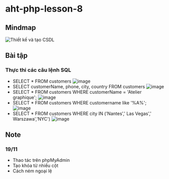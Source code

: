 ﻿# aht-php-lesson-8
## Mindmap
![Thiết kế và tạo CSDL](https://github.com/user-attachments/assets/a74ab7e2-f5c3-4a2f-a94a-ccf31a1563ea)
## Bài tập
### Thực thi các câu lệnh SQL
- SELECT * FROM customers
![image](https://github.com/user-attachments/assets/f16f41b1-9bc4-4d74-833d-371cdb8da8e9)
- SELECT customerName, phone, city, country FROM customers
![image](https://github.com/user-attachments/assets/ea01963a-6644-4783-afd5-bb39d21edcf2)
- SELECT * FROM customers WHERE customerName = 'Atelier graphique';
![image](https://github.com/user-attachments/assets/e9d67297-1f4d-45b7-9ddb-3c00397c5742)
- SELECT * FROM customers WHERE customername like '%A%';
![image](https://github.com/user-attachments/assets/31440d3e-4289-4b41-a5d7-14f83372e053)
- SELECT * FROM customers WHERE city IN ('Nantes',' Las Vegas',' Warszawa','NYC')
![image](https://github.com/user-attachments/assets/6faa2ed0-4762-417e-a844-1df82e847687)
## Note
### 19/11
- Thao tác trên phpMyAdmin
- Tạo khóa từ nhiều cột
- Cách ném ngoại lệ
